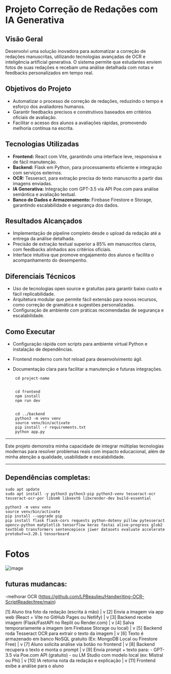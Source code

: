 
# Projeto Correção de Redações com IA Generativa

## Visão Geral

Desenvolvi uma solução inovadora para automatizar a correção de redações manuscritas, utilizando tecnologias avançadas de OCR e inteligência artificial generativa. O sistema permite que estudantes enviem fotos de suas redações e recebam uma análise detalhada com notas e feedbacks personalizados em tempo real.

## Objetivos do Projeto

- Automatizar o processo de correção de redações, reduzindo o tempo e esforço dos avaliadores humanos.  
- Garantir feedbacks precisos e construtivos baseados em critérios oficiais de avaliação.  
- Facilitar o acesso dos alunos a avaliações rápidas, promovendo melhoria contínua na escrita.

## Tecnologias Utilizadas

- **Frontend:** React com Vite, garantindo uma interface leve, responsiva e de fácil manutenção.  
- **Backend:** Flask em Python, para processamento eficiente e integração com serviços externos.  
- **OCR:** Tesseract, para extração precisa do texto manuscrito a partir das imagens enviadas.  
- **IA Generativa:** Integração com GPT-3.5 via API Poe.com para análise semântica e avaliação textual.  
- **Banco de Dados e Armazenamento:** Firebase Firestore e Storage, garantindo escalabilidade e segurança dos dados.

## Resultados Alcançados

- Implementação de pipeline completo desde o upload da redação até a entrega da análise detalhada.  
- Precisão de extração textual superior a 85% em manuscritos claros, com feedbacks alinhados aos critérios oficiais.  
- Interface intuitiva que promove engajamento dos alunos e facilita o acompanhamento do desempenho.

## Diferenciais Técnicos

- Uso de tecnologias open source e gratuitas para garantir baixo custo e fácil replicabilidade.  
- Arquitetura modular que permite fácil extensão para novos recursos, como correção de gramática e sugestões personalizadas.  
- Configuração de ambiente com práticas recomendadas de segurança e escalabilidade.

## Como Executar

- Configuração rápida com scripts para ambiente virtual Python e instalação de dependências.  
- Frontend moderno com hot reload para desenvolvimento ágil.  
- Documentação clara para facilitar a manutenção e futuras integrações.


              
       cd project-name
       
       
       cd frontend
       npm install
       npm run dev
       
       
       cd ../backend 
       python3 -m venv venv
       source venv/bin/activate
       pip install -r requirements.txt            
       python app.py                               

---

Este projeto demonstra minha capacidade de integrar múltiplas tecnologias modernas para resolver problemas reais com impacto educacional, além de minha atenção a qualidade, usabilidade e escalabilidade.

---

## Dependências completas:


    sudo apt update
    sudo apt install -y python3 python3-pip python3-venv tesseract-ocr tesseract-ocr-por libsm6 libxext6 libxrender-dev build-essential
    
    python3 -m venv venv
    source venv/bin/activate
    pip install --upgrade pip
    pip install flask flask-cors requests python-dotenv pillow pytesseract opencv-python matplotlib tensorflow keras fastai alive-progress glob2 textblob transformers sentencepiece jiwer datasets evaluate accelerate protobuf==3.20.1 tensorboard




# Fotos

![image](https://github.com/user-attachments/assets/89cf2a23-2b20-4b05-ad70-1a22bd552f15)





## futuras mudancas:

-melhorar OCR (https://github.com/LPBeaulieu/Handwriting-OCR-ScriptReader/tree/main)



[1] Aluno tira foto da redação (escrita à mão)
       |
       v
[2] Envia a imagem via app web (React + Vite no GitHub Pages ou Netlify)
       |
       v
[3] Backend recebe imagem (Flask/FastAPI no Replit ou Render.com)
       |
       v
[4] Salva temporariamente a imagem (em Firebase Storage ou local)
       |
       v
[5] Backend roda Tesseract OCR para extrair o texto da imagem
       |
       v
[6] Texto é armazenado em banco NoSQL gratuito (Ex: MongoDB Local ou Firestore Free)
       |
       v
[7] Aluno solicita análise via botão no frontend
       |
       v
[8] Backend recupera o texto e monta o prompt
       |
       v
[9] Envia prompt + texto para:
       - GPT-3.5 via Poe.com API (gratuito)
       - ou LM Studio com modelo local (ex: Mistral ou Phi)
       |
       v
[10] IA retorna nota da redação e explicação
       |
       v
[11] Frontend exibe a análise para o aluno

